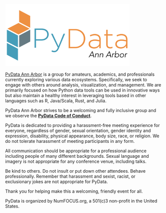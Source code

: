 <img src="https://github.com/PyDataAnnArbor/Meetup/blob/master/PyDataLogoAnnArbor.png" width="400">

[PyData Ann Arbor](https://www.meetup.com/PyData-Ann-Arbor/) is a group for amateurs, academics, and professionals currently exploring various data ecosystems. Specifically, we seek to engage with others around analysis, visualization, and management. We are primarily focused on how Python data tools can be used in innovative ways but also maintain a healthy interest in leveraging tools based in other languages such as R, Java/Scala, Rust, and Julia. 



PyData Ann Arbor strives to be a welcoming and fully inclusive group and we observe the <b>[PyData Code of Conduct](http://pydata.org/code-of-conduct.html)</b>. 

PyData is dedicated to providing a harassment-free meeting experience for everyone, regardless of gender, sexual orientation, gender identity and expression, disability, physical appearance, body size, race, or religion. We do not tolerate harassment of meeting participants in any form.

All communication should be appropriate for a professional audience including people of many different backgrounds. Sexual language and imagery is not appropriate for any conference venue, including talks.

Be kind to others. Do not insult or put down other attendees. Behave professionally. Remember that harassment and sexist, racist, or exclusionary jokes are not appropriate for PyData.

Thank you for helping make this a welcoming, friendly event for all. 



PyData is organized by NumFOCUS.org, a 501(c)3 non-profit in the United States.

